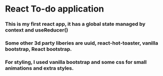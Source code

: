 # React To-do application
### This is my first react app, it has a global state managed by context and useReducer()
### Some other 3d party liberies are uuid, react-hot-toaster, vanilla bootstrap, React bootstrap.
### For styling, I used vanilla bootstrap and some css for small animations and extra styles.
